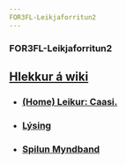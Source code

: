 ```yaml
---
FOR3FL-Leikjaforritun2
---
```


### FOR3FL-Leikjaforritun2

## [Hlekkur á wiki](https://github.com/robertatli/FOR3FL-Leikjaforritun2/wiki)
* ### [(Home) Leikur: Caasi.](/wikipages/wikipage1.md)
* ### [Lýsing](/wikipages/wikipage2.md)
* ### [Spilun Myndband](/wikipages/wikipage3.md)
